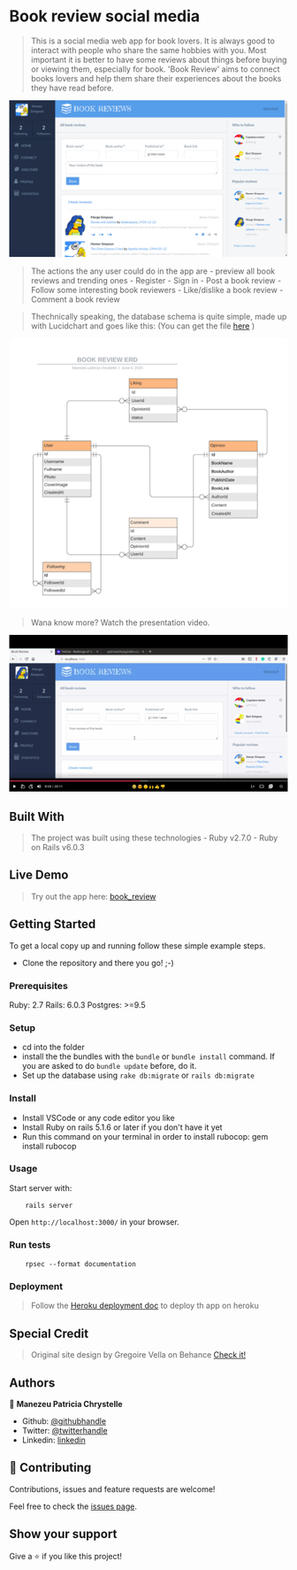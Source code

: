 
# Book review social media

> This is a social media web app for book lovers. It is always good to interact with people who share the same hobbies with you. Most important it is better to have some reviews about things before buying or viewing them, especially for book. 'Book Review' aims to connect books lovers and help them share their experiences about the books they have read before.

![screenshot](./app_screenshot.png)

> The actions the any user could do in the app are
    - preview all book reviews and trending ones
    - Register
    - Sign in
    - Post a book review
    - Follow some interesting book reviewers
    - Like/dislike a book review
    - Comment a book review

> Thechnically speaking, the database schema is quite simple, made up with Lucidchart and goes like this: (You can get the file [here](https://github.com/patriciachrysy/rails-capstone-project/tree/feature/docs) )

![screenshot](./docs/book_review_erd.png)


> Wana know more? Watch the presentation video.

[![screenshot](./app_video.png)](https://www.loom.com/share/8af38510db29488c93d7366e89c5fa05)

## Built With

> The project was built using these technologies
    - Ruby v2.7.0
    - Ruby on Rails v6.0.3

## Live Demo


> Try out the app here: [book_review](https://powerful-wildwood-46604.herokuapp.com/)


## Getting Started

To get a local copy up and running follow these simple example steps.

- Clone the repository and there you go! ;-)

### Prerequisites

Ruby: 2.7
Rails: 6.0.3
Postgres: >=9.5

### Setup

- cd into the folder
- install the the bundles with the `bundle` or `bundle install` command. If you are asked to do `bundle update` before, do it.
- Set up the database using `rake db:migrate` or `rails db:migrate`

### Install

- Install VSCode or any code editor you like
- Install Ruby on rails 5.1.6 or later if you don't have it yet
- Run this command on your terminal in order to install rubocop: gem install rubocop 




### Usage

Start server with:

```
    rails server
```

Open `http://localhost:3000/` in your browser.

### Run tests

```
    rpsec --format documentation
```

### Deployment

> Follow the [Heroku deployment doc](https://devcenter.heroku.com/articles/getting-started-with-rails5) to deploy th app on heroku

## Special Credit

> Original site design by Gregoire Vella on Behance [Check it!](https://www.behance.net/gallery/14286087/Twitter-Redesign-of-UI-details)

## Authors


👤 **Manezeu Patricia Chrystelle**
- Github: [@githubhandle](https://github.com/patriciachrysy)
- Twitter: [@twitterhandle](https://twitter.com/ManezeuP)
- Linkedin: [linkedin](https://www.linkedin.com/in/manezeu-patricia-chrystelle-095072118/)


## 🤝 Contributing

Contributions, issues and feature requests are welcome!

Feel free to check the [issues page](https://github.com/patriciachrysy/rails-capstone-project/issues).

## Show your support

Give a ⭐️ if you like this project!

